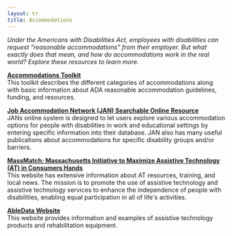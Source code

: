 ```yaml
---
layout: tr
title: Accommodations
---
```

_Under the Americans with Disabilities Act, employees with disabilities can request “reasonable accommodations” from their employer. But what exactly does that mean, and how do accommodations work in the real world? Explore these resources to learn more._

[**Accommodations Toolkit**](files/accomm-toolkit.doc)\
This toolkit describes the different categories of accommodations along with basic information about ADA reasonable accommodation guidelines, funding, and resources.

[**Job Accommodation Network (JAN) Searchable Online Resource**](http://askjan.org/links/atoz.htm)\
JANs online system is designed to let users explore various accommodation options for people with disabilities in work and educational settings by entering specific information into their database. JAN also has many useful publications about accommodations for specific disability groups and/or barriers.


[**MassMatch; Massachusetts Initiative to Maximize Assistive Technology (AT) in Consumers Hands**](http://www.massmatch.org)\
This website has extensive information about AT resources, training, and local news. The mission is to promote the use of assistive technology and assistive technology services to enhance the independence of people with disabilities, enabling equal participation in all of life's activities.

[**AbleData Website**](http://www.abledata.com/)\
This website provides information and examples of assistive technology products and rehabilitation equipment.
